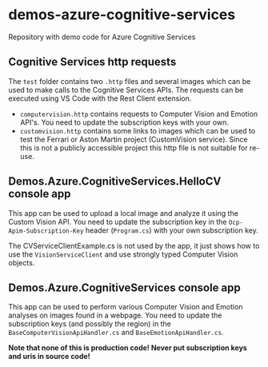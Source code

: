 # demos-azure-cognitive-services
Repository with demo code for Azure Cognitive Services

## Cognitive Services http requests

The `test` folder contains two `.http` files and several images which can be used to make calls to the Cognitive Services APIs. The requests can be executed using VS Code with the Rest Client extension.

- `computervision.http` contains requests to Computer Vision and Emotion API's. You need to update the subscription keys with your own.
- `customvision.http` contains some links to images which can be used to test the Ferrari or Aston Martin project (CustomVision service). Since this is not a publicly accessible project this http file is not suitable for re-use.

## Demos.Azure.CognitiveServices.HelloCV console app

This app can be used to upload a local image and analyze it using the Custom Vision API. You need to update the subscription key in the `Ocp-Apim-Subscription-Key` header (`Program.cs`) with your own subscription key.

The CVServiceClientExample.cs is not used by the app, it just shows how to use the `VisionServiceClient` and use strongly typed Computer Vision objects.

## Demos.Azure.CognitiveServices console app

This app can be used to perform various Computer Vision and Emotion analyses on images found in a webpage.
You need to update the subscription keys (and possibly the region) in the `BaseComputerVisionApiHandler.cs` and `BaseEmotionApiHandler.cs`.

__Note that none of this is production code! Never put subscription keys and uris in source code!__ 